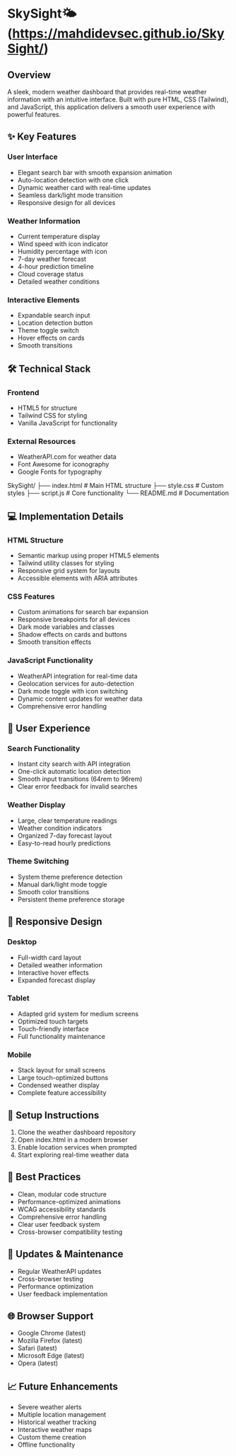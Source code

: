 
# SkySight🌤️ (https://mahdidevsec.github.io/SkySight/) 

## Overview
A sleek, modern weather dashboard that provides real-time weather information with an intuitive interface. Built with pure HTML, CSS (Tailwind), and JavaScript, this application delivers a smooth user experience with powerful features.

## ✨ Key Features
### User Interface
- Elegant search bar with smooth expansion animation
- Auto-location detection with one click
- Dynamic weather card with real-time updates
- Seamless dark/light mode transition
- Responsive design for all devices

### Weather Information
- Current temperature display
- Wind speed with icon indicator
- Humidity percentage with icon
- 7-day weather forecast
- 4-hour prediction timeline
- Cloud coverage status
- Detailed weather conditions

### Interactive Elements
- Expandable search input
- Location detection button
- Theme toggle switch
- Hover effects on cards
- Smooth transitions

## 🛠️ Technical Stack
### Frontend
- HTML5 for structure
- Tailwind CSS for styling
- Vanilla JavaScript for functionality

### External Resources
- WeatherAPI.com for weather data
- Font Awesome for iconography
- Google Fonts for typography

SkySight/
├── index.html          # Main HTML structure
├── style.css           # Custom styles
├── script.js           # Core functionality
└── README.md          # Documentation


## 💻 Implementation Details

### HTML Structure
- Semantic markup using proper HTML5 elements
- Tailwind utility classes for styling
- Responsive grid system for layouts
- Accessible elements with ARIA attributes

### CSS Features
- Custom animations for search bar expansion
- Responsive breakpoints for all devices
- Dark mode variables and classes
- Shadow effects on cards and buttons
- Smooth transition effects

### JavaScript Functionality
- WeatherAPI integration for real-time data
- Geolocation services for auto-detection
- Dark mode toggle with icon switching
- Dynamic content updates for weather data
- Comprehensive error handling

## 🎯 User Experience

### Search Functionality
- Instant city search with API integration
- One-click automatic location detection
- Smooth input transitions (64rem to 96rem)
- Clear error feedback for invalid searches

### Weather Display
- Large, clear temperature readings
- Weather condition indicators
- Organized 7-day forecast layout
- Easy-to-read hourly predictions

### Theme Switching
- System theme preference detection
- Manual dark/light mode toggle
- Smooth color transitions
- Persistent theme preference storage

## 📱 Responsive Design

### Desktop
- Full-width card layout
- Detailed weather information
- Interactive hover effects
- Expanded forecast display

### Tablet
- Adapted grid system for medium screens
- Optimized touch targets
- Touch-friendly interface
- Full functionality maintenance

### Mobile
- Stack layout for small screens
- Large touch-optimized buttons
- Condensed weather display
- Complete feature accessibility

## 🔧 Setup Instructions
1. Clone the weather dashboard repository
2. Open index.html in a modern browser
3. Enable location services when prompted
4. Start exploring real-time weather data

## 🌟 Best Practices
- Clean, modular code structure
- Performance-optimized animations
- WCAG accessibility standards
- Comprehensive error handling
- Clear user feedback system
- Cross-browser compatibility testing

## 🔄 Updates & Maintenance
- Regular WeatherAPI updates
- Cross-browser testing
- Performance optimization
- User feedback implementation

## 🌐 Browser Support
- Google Chrome (latest)
- Mozilla Firefox (latest)
- Safari (latest)
- Microsoft Edge (latest)
- Opera (latest)

## 📈 Future Enhancements
- Severe weather alerts
- Multiple location management
- Historical weather tracking
- Interactive weather maps
- Custom theme creation
- Offline functionality
